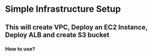 # Simple Infrastructure Setup
## This will create VPC, Deploy an EC2 Instance, Deploy ALB and create S3 bucket

### How to use?
